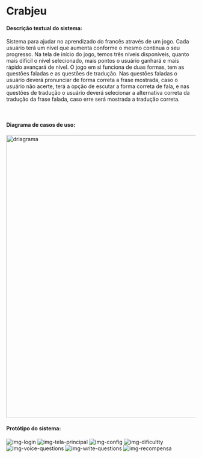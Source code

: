 <h1>Crabjeu</h1>
<h4>Descrição textual do sistema:</h4>
<p>Sistema para ajudar no aprendizado do francês através de um jogo. Cada usuário terá um nível que aumenta conforme o mesmo continua o seu progresso. Na tela de início do jogo, temos três níveis disponíveis, quanto mais difícil o nível selecionado, mais pontos o usuário ganhará e mais rápido avançará de nível.  O jogo em si funciona de duas formas, tem as questões faladas e as questões de tradução. Nas questões faladas o usuário deverá pronunciar de forma correta a frase mostrada, caso o usuário não acerte, terá a opção de escutar a forma correta de fala, e nas questões de tradução o usuário deverá selecionar a alternativa correta da tradução da frase falada, caso erre será mostrada a tradução correta.</p>
<br>
<h4>Diagrama de casos de uso:</h4>
<img src="https://github.com/hnrq404/projeto_crabjeu/blob/main/Assets/imagens_readme/diagrama%20de%20casos%20de%20uso.png" alt= "driagrama" width="750px">
<br>
<h4>Protótipo do sistema:</h4>
<img src="https://github.com/hnrq404/projeto_crabjeu/blob/main/Assets/imagens_readme/Screenshot_1.png" alt="img-login">
<img src="https://github.com/hnrq404/projeto_crabjeu/blob/main/Assets/imagens_readme/Screenshot_2.png" alt="img-tela-principal">
<img src="https://github.com/hnrq404/projeto_crabjeu/blob/main/Assets/imagens_readme/Screenshot_4.png" alt="img-config">
<img src="https://github.com/hnrq404/projeto_crabjeu/blob/main/Assets/imagens_readme/Screenshot_5.png" alt="img-dificultty">
<img src="https://github.com/hnrq404/projeto_crabjeu/blob/main/Assets/imagens_readme/jogo-voice.png" alt="img-voice-questions">
<img src="https://github.com/hnrq404/projeto_crabjeu/blob/main/Assets/imagens_readme/jogo-write.png" alt="img-write-questions">
<img src="https://github.com/hnrq404/projeto_crabjeu/blob/main/Assets/imagens_readme/Screenshot_8.png" alt="img-recompensa">
